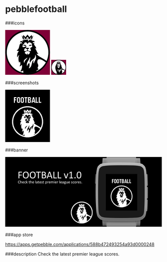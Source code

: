 # pebblefootball
###icons

![icon-144.png](/assets/icon-144.png)
![icon-48.png](/assets/icon-48.png)

###screenshots

![basalt.png](/assets/basalt.png)

###banner

![banner.png](/assets/banner.png)

###app store

https://apps.getpebble.com/applications/588b472493254a93d0000248

###description
Check the latest premier league scores.
